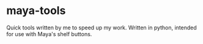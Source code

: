 # maya-tools
Quick tools written by me to speed up my work. Written in python, intended for use with Maya's shelf buttons.
